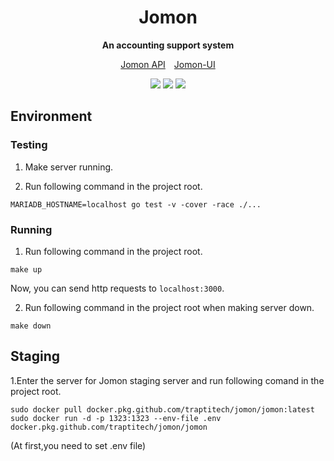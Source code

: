 <div align="center">
  <h1>Jomon</h1>
  <p>
    <strong>An accounting support system</strong>
  </p>
  <p>
    <a href="https://apis.trap.jp/?urls.primaryName=Jomon%20v2%20API">Jomon API</a>&emsp;<a href="https://github.com/traPtitech/Jomon-UI">Jomon-UI</a>
  </p>
  <p>
    <a href="https://github.com/traPtitech/Jomon/actions/workflows/image.yml"><img src="https://github.com/traPtitech/Jomon/actions/workflows/image.yml/badge.svg"></a>
    <a href="https://github.com/traPtitech/Jomon/actions/workflows/go.yml"><img src="https://github.com/traPtitech/Jomon/actions/workflows/go.yml/badge.svg"></a>
    <a href="https://codecov.io/gh/traPtitech/Jomon"><img src="https://codecov.io/gh/traPtitech/Jomon/branch/master/graph/badge.svg"></a>
  </p>
</div>

## Environment

### Testing

1. Make server running.

2. Run following command in the project root.
```shell script
MARIADB_HOSTNAME=localhost go test -v -cover -race ./...
```

### Running

1. Run following command in the project root.

```shell script
make up
```

Now, you can send http requests to `localhost:3000`.

2. Run following command in the project root when making server down.

```shell script
make down
```

## Staging

1.Enter the server for Jomon staging server and run following comand in the project root.

```shell script
sudo docker pull docker.pkg.github.com/traptitech/jomon/jomon:latest
sudo docker run -d -p 1323:1323 --env-file .env docker.pkg.github.com/traptitech/jomon/jomon
```

(At first,you need to set .env file)

